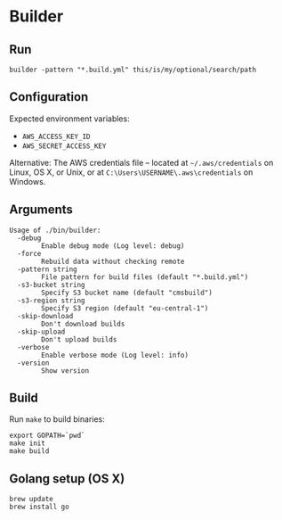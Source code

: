 # Builder

## Run

    builder -pattern "*.build.yml" this/is/my/optional/search/path


## Configuration

Expected environment variables:

* `AWS_ACCESS_KEY_ID`
* `AWS_SECRET_ACCESS_KEY`

Alternative: The AWS credentials file – located at `~/.aws/credentials` on
Linux, OS X, or Unix, or at `C:\Users\USERNAME\.aws\credentials` on Windows.

## Arguments

    Usage of ./bin/builder:
      -debug
            Enable debug mode (Log level: debug)
      -force
            Rebuild data without checking remote
      -pattern string
            File pattern for build files (default "*.build.yml")
      -s3-bucket string
            Specify S3 bucket name (default "cmsbuild")
      -s3-region string
            Specify S3 region (default "eu-central-1")
      -skip-download
            Don't download builds
      -skip-upload
            Don't upload builds
      -verbose
            Enable verbose mode (Log level: info)
      -version
            Show version

## Build

Run ``make`` to build binaries:

    export GOPATH=`pwd`
    make init
    make build

## Golang setup (OS X)

    brew update
    brew install go
